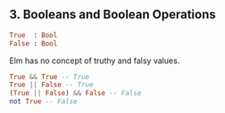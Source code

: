 ## 3. Booleans and Boolean Operations

```elm
True  : Bool
False : Bool
```

Elm has no concept of truthy and falsy values.

```elm
True && True -- True
True || False -- True
(True || False) && False -- False
not True -- False
```
